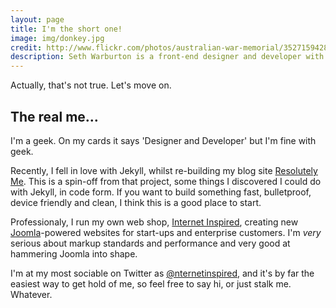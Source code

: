 ```yaml
---
layout: page
title: I'm the short one!
image: img/donkey.jpg
credit: http://www.flickr.com/photos/australian-war-memorial/3527159428/
description: Seth Warburton is a front-end designer and developer with a passion for user experience engineering and functional design.
---
```


Actually, that's not true. Let's move on.

## The real me…
I'm a geek. On my cards it says 'Designer and Developer' but I'm fine with geek.

Recently, I fell in love with Jekyll, whilst re-building my blog site [Resolutely Me](http://resolutely.me). This is a spin-off from that project, some things I discovered I could do with Jekyll, in code form. If you want to build something fast, bulletproof, device friendly and clean, I think this is a good place to start.

Professionaly, I run my own web shop, [Internet Inspired](http://internet-inspired.com), creating new [Joomla](http://joomla.org)-powered websites for start-ups and enterprise customers. I'm <em>very</em> serious about markup standards and performance and very good at hammering Joomla into shape.

I'm at my most sociable on Twitter as [@nternetinspired](http://twitter.com/nternetinspired), and it's by far the easiest way to get hold of me, so feel free to say hi, or just stalk me. Whatever.